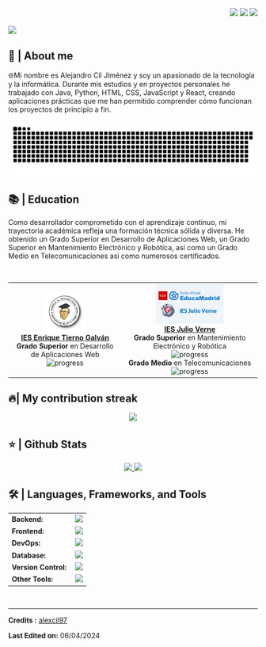 <div align="right">
<a style="text-decoration: none" target="_blank"href="[https://github.com/codediaz](https://github.com/alexcil97)">
<img src="https://visitor-badge.laobi.icu/badge?page_id=codediaz.codediaz&left_color=gray&right_color=blue&left_text=Coders%20visitors">
</a>
<a style="text-decoration: none" target="_blank" href="[https://twitter.com/codediazsergio](https://x.com/AlexCjdev)" >
<img width="60"src="https://img.shields.io/twitter/follow/chipro?label=Follow&style=social">
</a>
<a style="text-decoration: none" target="_blank" href="www.linkedin.com/in/alex-cil-jim/" >
<img width="70"src="https://img.shields.io/badge/-Connect-blue?style=flat&logo=Linkedin&logoColor=white">
</a>
</div>

<br>

<img src="https://readme-typing-svg.herokuapp.com/?font=Roboto&weight=900&size=40=true&vCenter=true&width=500&height=70&duration=4000&color=B3B3B3&lines=Hi+There!+👋;+I'm+Alex+Cil!;" />

<h2>📖 | About me</h2> 
🌐Mi nombre es Alejandro Cil Jiménez y soy un apasionado de la tecnología y la informática.
Durante mis estudios y en proyectos personales he trabajado con Java, Python, HTML, CSS, JavaScript y React, creando aplicaciones prácticas que me han permitido comprender cómo funcionan los proyectos de principio a fin.

<div align="center">
  <br>
  <img alt="snake eating my contributions" src="https://raw.githubusercontent.com/codediaz/codediaz/output/github-contribution-grid-snake.svg" />
  <br/>
</div>

<h2>📚 | Education</h2>
<p>
Como desarrollador comprometido con el aprendizaje continuo, mi trayectoria académica refleja una formación técnica sólida y diversa. 
He obtenido un Grado Superior en Desarrollo de Aplicaciones Web, un Grado Superior en Mantenimiento Electrónico y Robótica, 
así como un Grado Medio en Telecomunicaciones asi como numerosos certificados.
</p><br>
<div align="center">
  <table style="margin-left: auto; margin-right: auto;">
    <tr>
      <td align="center">
        <img src="images/icono-profesor-tierno-sombra.png" height="80" alt="IES Enrique Tierno Galván"/><br>
        <a href="https://site.educa.madrid.org/ies.tiernogalvan.madrid/" target="_blank">
          <strong>IES Enrique Tierno Galván</strong>
        </a><br>
        <strong>Grado Superior</strong> en Desarrollo de Aplicaciones Web<br>
        <img src="https://img.shields.io/badge/DAW-100%25-brightgreen" alt="progress"/>
      </td>
      <td align="center">
        <img src="images/aulavirtual-1-1024x596.png" height="80" alt="IES Julio Verne"/><br>
        <a href="https://site.educa.madrid.org/ies.julioverne.leganes/" target="_blank">
          <strong>IES Julio Verne</strong>
        </a><br>
        <strong>Grado Superior</strong> en Mantenimiento Electrónico y Robótica<br>
        <img src="https://img.shields.io/badge/Robótica-100%25-blue" alt="progress"/><br>
        <strong>Grado Medio</strong> en Telecomunicaciones<br>
        <img src="https://img.shields.io/badge/Telecom-100%25-orange" alt="progress"/>
      </td>
    </tr>
  </table>
</div>

<h2>🔥| My contribution streak</h2>
<p align="center">
  <a href="https://streak-stats.demolab.com/?user=alexcil97">
  <img src="https://github-readme-streak-stats.herokuapp.com/?user=alexcil97#version3"/>
  </a>
</p>


<h2>⭐ | Github Stats </h2>

<div align="center">
<a href="https://github.com/alexcil97">
<img height="180em" src="https://github-readme-stats.vercel.app/api?username=alexcil97&show_icons=true&theme=default&include_all_commits=true&count_private=true"/>
<img height="180em" src="https://github-readme-stats.vercel.app/api/top-langs/?username=alexcil97&layout=compact&langs_count=7&theme=default"/></a>
</div>

<h2>🛠️ | Languages, Frameworks, and Tools </h2>
<table>
    <tr>
        <td style="font-weight: bold; padding-right: 10px; vertical-align: center; border: none;">Backend:</td>
        <td><img height="40" src="https://skillicons.dev/icons?i=nodejs,python,java,php,net"/></td>
    </tr>
    <tr>
        <td style="font-weight: bold; padding-right: 10px; vertical-align: center;">Frontend:</td>
        <td><img height="40" src="https://skillicons.dev/icons?i=react,nextjs,bootstrap,html,css,js,ts,angular,vue"/></td>
    </tr>
    <tr>
        <td style="font-weight: bold; padding-right: 10px; vertical-align: center; border: none;">DevOps:</td>
        <td><img height="40" src="https://skillicons.dev/icons?i=docker,githubactions,gcp,aws,azure"/></td>
    </tr>
    <tr>
        <td style="font-weight: bold; padding-right: 10px; vertical-align: center; border: none;">Database:</td>
        <td><img height="40" src="https://skillicons.dev/icons?i=mysql,postgresql,mongodb"/></td>
    </tr>
    <tr>
        <td style="font-weight: bold; padding-right: 10px; vertical-align: center; border: none;">Version Control:</td>
        <td><img height="40" src="https://skillicons.dev/icons?i=github,git"/></td>
    </tr>
    <tr>
        <td style="font-weight: bold; padding-right: 10px; vertical-align: center; border: none;">Other Tools:</td>
        <td><img height="40" src="https://skillicons.dev/icons?i=linux,powershell,sublime,wordpress"/></td>
    </tr>
</table>
<br>

------
**Credits :** [alexcil97](https://github.com/alexcil97)

**Last Edited on:** 06/04/2024
